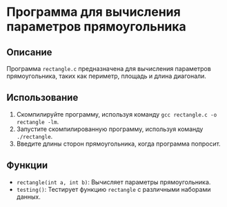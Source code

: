 # Программа для вычисления параметров прямоугольника

## Описание

Программа `rectangle.c` предназначена для вычисления параметров прямоугольника, таких как периметр, площадь и длина диагонали.

## Использование

1. Скомпилируйте программу, используя команду `gcc rectangle.c -o rectangle -lm`.
2. Запустите скомпилированную программу, используя команду `./rectangle`.
3. Введите длины сторон прямоугольника, когда программа попросит.

## Функции

- `rectangle(int a, int b)`: Вычисляет параметры прямоугольника.
- `testing()`: Тестирует функцию `rectangle` с различными наборами данных.



